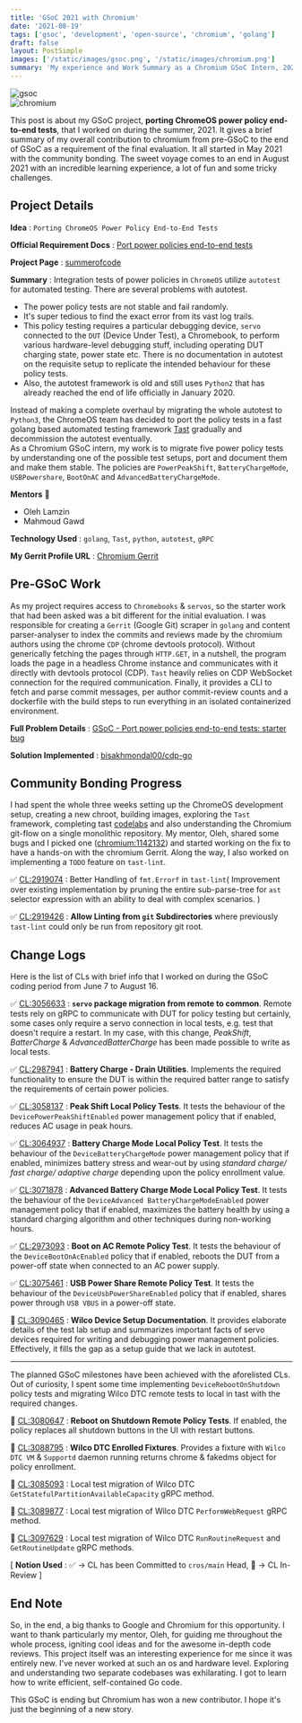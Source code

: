 ```yaml
---
title: 'GSoC 2021 with Chromium'
date: '2021-08-19'
tags: ['gsoc', 'development', 'open-source', 'chromium', 'golang']
draft: false
layout: PostSimple
images: ['/static/images/gsoc.png', '/static/images/chromium.png']
summary: 'My experience and Work Summary as a Chromium GSoC Intern, 2021.'
---
```


<div className="flex flex-wrap justify-center	 -mx-2 overflow-hidden xl:-mx-2">
  <div className="my-1 px-2 overflow-hidden xl:my-1 xl:px-2 xl:w-1/2">
    <Image alt="gsoc" src="/static/images/gsoc.png" width={80} height={80} />
  </div>
  <div className="my-1 px-2 overflow-hidden xl:my-1 xl:px-2 xl:w-1/2 ml-6">
    <Image alt="chromium" src="/static/images/chromium.png" width={80} height={80} />
  </div>
</div>

This post is about my GSoC project, **porting ChromeOS power policy end-to-end tests**, that I worked on during the summer, 2021. It gives a brief summary of my overall contribution to chromium from pre-GSoC to the end of GSoC as a requirement of the final evaluation. It all started in May 2021 with the community bonding. The sweet voyage comes to an end in August 2021 with an incredible learning experience, a lot of fun and some tricky challenges.

## Project Details

**Idea** : `Porting ChromeOS Power Policy End-to-End Tests`

**Official Requirement Docs** : [Port power policies end-to-end tests](https://docs.google.com/document/d/1CS1gCt8DmtGX39mFuTs2m306mK_vTT6T_VUHjg3Wo4w/edit?usp=sharing&resourcekey=0-_7vfr0BYbkzGOGvh8ToYmQ)

**Project Page** : [summerofcode](https://summerofcode.withgoogle.com/projects/#6687401885302784)

**Summary** : Integration tests of power policies in `ChromeOS` utilize `autotest` for automated testing. There are several problems with autotest.

- The power policy tests are not stable and fail randomly.
- It's super tedious to find the exact error from its vast log trails.
- This policy testing requires a particular debugging device, `servo` connected to the `DUT` (Device Under Test), a Chromebook, to perform various hardware-level debugging stuff, including operating DUT charging state, power state etc. There is no documentation in autotest on the requisite setup to replicate the intended behaviour for these policy tests.
- Also, the autotest framework is old and still uses `Python2` that has already reached the end of life officially in January 2020.

Instead of making a complete overhaul by migrating the whole autotest to `Python3`, the ChromeOS team has decided to port the policy tests in a fast golang based automated testing framework [Tast](https://chromium.googlesource.com/chromiumos/platform/tast) gradually and decommission the autotest eventually.  
As a Chromium GSoC intern, my work is to migrate five power policy tests by understanding one of the possible test setups, port and document them and make them stable. The policies are `PowerPeakShift`, `BatteryChargeMode`, `USBPowershare`, `BootOnAC` and `AdvancedBatteryChargeMode`.

**Mentors** 👨

- Oleh Lamzin
- Mahmoud Gawd

**Technology Used** : `golang`, `Tast`, `python`, `autotest`, `gRPC`

**My Gerrit Profile URL** : [Chromium Gerrit](https://chromium-review.googlesource.com/q/owner:bisakhmondal00%2540gmail.com)

## Pre-GSoC Work

As my project requires access to `Chromebooks` & `servos`, so the starter work that had been asked was a bit different for the initial evaluation. I was responsible for creating a `Gerrit` (Google Git) scraper in `golang` and content parser-analyser to index the commits and reviews made by the chromium authors using the chrome `CDP` (chrome devtools protocol). Without generically fetching the pages through `HTTP.GET`, in a nutshell, the program loads the page in a headless Chrome instance and communicates with it directly with devtools protocol (CDP). `Tast` heavily relies on CDP WebSocket connection for the required communication. Finally, it provides a CLI to fetch and parse commit messages, per author commit-review counts and a dockerfile with the build steps to run everything in an isolated containerized environment.

**Full Problem Details** : [GSoC - Port power policies end-to-end tests: starter bug](https://docs.google.com/document/d/1dxkJFTJ4RCUfmzl8AbNLtJPtH39Y8QOnnE4SVlRhwAY/edit?usp=sharing)

**Solution Implemented** : [bisakhmondal00/cdp-go](https://github.com/bisakhmondal/cdp-go)

## Community Bonding Progress

I had spent the whole three weeks setting up the ChromeOS development setup, creating a new chroot, building images, exploring the `Tast` framework, completing tast [codelabs](https://chromium.googlesource.com/chromiumos/platform/tast/+/HEAD/docs/README.md#first-steps) and also understanding the Chromium git-flow on a single monolithic repository. My mentor, Oleh, shared some bugs and I picked one ([chromium:1142132](https://bugs.chromium.org/p/chromium/issues/detail?id=1142132)) and started working on the fix to have a hands-on with the chromium Gerrit. Along the way, I also worked on implementing a `TODO` feature on `tast-lint`.

✅️ [CL:2919074](https://chromium-review.googlesource.com/c/chromiumos/platform/tast/+/2919074) : Better Handling of `fmt.Errorf` in `tast-lint`( Improvement over existing implementation by pruning the entire sub-parse-tree for `ast` selector expression with an ability to deal with complex scenarios. )

✅️ [CL:2919426](https://chromium-review.googlesource.com/c/chromiumos/platform/tast/+/2919426) : **Allow Linting from `git` Subdirectories** where previously `tast-lint` could only be run from repository git root.

## Change Logs

Here is the list of CLs with brief info that I worked on during the GSoC coding period from June 7 to August 16.

✅️ [CL:3056633](https://chromium-review.googlesource.com/c/chromiumos/platform/tast-tests/+/3056633) : **`servo` package migration from remote to common**. Remote tests rely on gRPC to communicate with DUT for policy testing but certainly, some cases only require a servo connection in local tests, e.g. test that doesn't require a restart. In my case, with this change, _PeakShift_, _BatterCharge_ & _AdvancedBatterCharge_ has been made possible to write as local tests.

✅️ [CL:2987941](https://chromium-review.googlesource.com/c/chromiumos/platform/tast-tests/+/2987941) : **Battery Charge - Drain Utilities**. Implements the required functionality to ensure the DUT is within the required batter range to satisfy the requirements of certain power policies.

✅️ [CL:3058137](https://chromium-review.googlesource.com/c/chromiumos/platform/tast-tests/+/3058137) : **Peak Shift Local Policy Tests**. It tests the behaviour of the `DevicePowerPeakShiftEnabled` power management policy that if enabled, reduces AC usage in peak hours.

✅️ [CL:3064937](https://chromium-review.googlesource.com/c/chromiumos/platform/tast-tests/+/3064937) : **Battery Charge Mode Local Policy Test**. It tests the behaviour of the `DeviceBatteryChargeMode` power management policy that if enabled, minimizes battery stress and wear-out by using _standard charge/ fast charge/ adaptive charge_ depending upon the policy enrollment value.

✅️ [CL:3071878](https://chromium-review.googlesource.com/c/chromiumos/platform/tast-tests/+/3071878) : **Advanced Battery Charge Mode Local Policy Test**. It tests the behaviour of the `DeviceAdvanced BatteryChargeModeEnabled` power management policy that if enabled, maximizes the battery health by using a standard charging algorithm and other techniques during non-working hours.

✅️ [CL:2973093](https://chromium-review.googlesource.com/c/chromiumos/platform/tast-tests/+/2973093) : **Boot on AC Remote Policy Test**. It tests the behaviour of the `DeviceBootOnAcEnabled` policy that if enabled, reboots the DUT from a power-off state when connected to an AC power supply.

✅️ [CL:3075461](https://chromium-review.googlesource.com/c/chromiumos/platform/tast-tests/+/3075461) : **USB Power Share Remote Policy Test**. It tests the behaviour of the `DeviceUsbPowerShareEnabled` policy that if enabled, shares power through `USB VBUS` in a power-off state.

🚧 [CL:3090465](https://chromium-review.googlesource.com/c/chromiumos/platform/tast-tests/+/3090465) : **Wilco Device Setup Documentation**. It provides elaborate details of the test lab setup and summarizes important facts of servo devices required for writing and debugging power management policies. Effectively, it fills the gap as a setup guide that we lack in autotest.

---

The planned GSoC milestones have been achieved with the aforelisted CLs. Out of curiosity, I spent some time implementing `DeviceRebootOnShutdown` policy tests and migrating Wilco DTC remote tests to local in tast with the required changes.

🚧 [CL:3080647](https://chromium-review.googlesource.com/c/chromiumos/platform/tast-tests/+/3080647) : **Reboot on Shutdown Remote Policy Tests**. If enabled, the policy replaces all shutdown buttons in the UI with restart buttons.

🚧 [CL:3088795](https://chromium-review.googlesource.com/c/chromiumos/platform/tast-tests/+/3088795) : **Wilco DTC Enrolled Fixtures**. Provides a fixture with `Wilco DTC VM` & `Supportd` daemon running returns chrome & fakedms object for policy enrollment.

🚧 [CL:3085093](https://chromium-review.googlesource.com/c/chromiumos/platform/tast-tests/+/3085093) : Local test migration of Wilco DTC `GetStatefulPartitionAvailableCapacity` gRPC method.

🚧 [CL:3089877](https://chromium-review.googlesource.com/c/chromiumos/platform/tast-tests/+/3089877) : Local test migration of Wilco DTC `PerformWebRequest` gRPC method.

🚧 [CL:3097629](https://chromium-review.googlesource.com/c/chromiumos/platform/tast-tests/+/3097629) : Local test migration of Wilco DTC `RunRoutineRequest` and `GetRoutineUpdate` gRPC methods.

[ **Notion Used** : ✅️ &rarr; CL has been Committed to `cros/main` Head, 🚧 &rarr; CL In-Review ]

## End Note

So, in the end, a big thanks to Google and Chromium for this opportunity. I want to thank particularly my mentor, Oleh, for guiding me throughout the whole process, igniting cool ideas and for the awesome in-depth code reviews. This project itself was an interesting experience for me since it was entirely new. I've never worked at such an os and hardware level. Exploring and understanding two separate codebases was exhilarating. I got to learn how to write efficient, self-contained Go code.

This GSoC is ending but Chromium has won a new contributor. I hope it's just the beginning of a new story.
